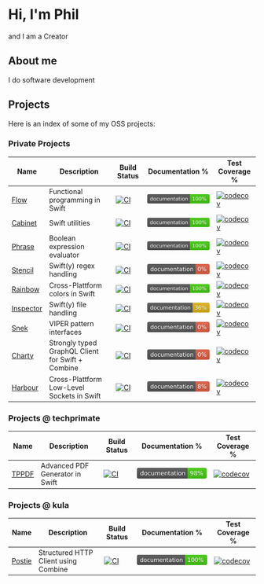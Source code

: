 # Hi, I'm Phil
and I am a Creator

## About me

I do software development

## Projects

Here is an index of some of my OSS projects:

### Private Projects

| Name                                                | Description                                       | Build Status | Documentation % | Test Coverage % |
|-----------------------------------------------------|---------------------------------------------------|--------------|-----------------|-----------------|
| [Flow](https://github.com/philprime/Flow)           | Functional programming in Swift                   | [![CI](https://github.com/philprime/Flow/workflows/Build,%20Lint%20&%20Test/badge.svg)](https://github.com/philprime/Flow/actions)       | [![Documentation](https://raw.githubusercontent.com/philprime/Flow/gh-pages/badge.svg)](https://philprime.github.io/Flow)            | [![codecov](https://codecov.io/gh/philprime/Flow/branch/main/graph/badge.svg)](https://codecov.io/gh/philprime/Flow) |
| [Cabinet](https://github.com/philprime/Cabinet)     | Swift utilities                                   | [![CI](https://github.com/philprime/Cabinet/workflows/Build,%20Lint%20&%20Test/badge.svg)](https://github.com/philprime/Cabinet/actions) | [![Documentation](https://raw.githubusercontent.com/philprime/Cabinet/gh-pages/badge.svg)](https://philprime.github.io/Cabinet)      | [![codecov](https://codecov.io/gh/philprime/Cabinet/branch/main/graph/badge.svg)](https://codecov.io/gh/philprime/Cabinet) |
| [Phrase](https://github.com/philprime/Phrase)       | Boolean expression evaluator                      | [![CI](https://github.com/philprime/Phrase/workflows/Build,%20Lint%20&%20Test/badge.svg)](https://github.com/philprime/Phrase/actions)       | [![Documentation](https://raw.githubusercontent.com/philprime/Phrase/gh-pages/badge.svg)](https://philprime.github.io/Phrase)        | [![codecov](https://codecov.io/gh/philprime/Phrase/branch/main/graph/badge.svg)](https://codecov.io/gh/philprime/Phrase) |
| [Stencil](https://github.com/philprime/Stencil)     | Swift(y) regex handling                           | [![CI](https://github.com/philprime/Stencil/workflows/Build,%20Lint%20&%20Test/badge.svg)](https://github.com/philprime/Stencil/actions)     | [![Documentation](https://raw.githubusercontent.com/philprime/Stencil/gh-pages/badge.svg)](https://philprime.github.io/Stencil)      | [![codecov](https://codecov.io/gh/philprime/Stencil/branch/main/graph/badge.svg)](https://codecov.io/gh/philprime/Stencil) |
| [Rainbow](https://github.com/philprime/Rainbow)     | Cross-Plattform colors in Swift                   | [![CI](https://github.com/philprime/Rainbow/workflows/Build,%20Lint%20&%20Test/badge.svg)](https://github.com/philprime/Rainbow/actions)     | [![Documentation](https://raw.githubusercontent.com/philprime/Rainbow/gh-pages/badge.svg)](https://philprime.github.io/Rainbow)      | [![codecov](https://codecov.io/gh/philprime/Rainbow/branch/main/graph/badge.svg)](https://codecov.io/gh/philprime/Rainbow) |
| [Inspector](https://github.com/philprime/Inspector) | Swift(y) file handling                            | [![CI](https://github.com/philprime/Inspector/workflows/Build,%20Lint%20&%20Test/badge.svg)](https://github.com/philprime/Inspector/actions) | [![Documentation](https://raw.githubusercontent.com/philprime/Inspector/gh-pages/badge.svg)](https://philprime.github.io/Inspector)      | [![codecov](https://codecov.io/gh/philprime/Inspector/branch/main/graph/badge.svg)](https://codecov.io/gh/philprime/Inspector) |
| [Snek](https://github.com/philprime/Snek)           | VIPER pattern interfaces                          | [![CI](https://github.com/philprime/Snek/workflows/Build,%20Lint%20&%20Test/badge.svg)](https://github.com/philprime/Snek/actions) | [![Documentation](https://raw.githubusercontent.com/philprime/Snek/gh-pages/badge.svg)](https://philprime.github.io/Snek)      | [![codecov](https://codecov.io/gh/philprime/Snek/branch/main/graph/badge.svg)](https://codecov.io/gh/philprime/Snek) |
| [Charty](https://github.com/philprime/Charty)       | Strongly typed GraphQL Client for Swift + Combine | [![CI](https://github.com/philprime/Charty/workflows/Build,%20Lint%20&%20Test/badge.svg)](https://github.com/philprime/Charty/actions) | [![Documentation](https://raw.githubusercontent.com/philprime/Charty/gh-pages/badge.svg)](https://philprime.github.io/Charty)      | [![codecov](https://codecov.io/gh/philprime/Charty/branch/main/graph/badge.svg)](https://codecov.io/gh/philprime/Charty) |
| [Harbour](https://github.com/philprime/Harbour)     | Cross-Plattform Low-Level Sockets in Swift        | [![CI](https://github.com/philprime/Harbour/workflows/Build,%20Lint%20&%20Test/badge.svg)](https://github.com/philprime/Harbour/actions) | [![Documentation](https://raw.githubusercontent.com/philprime/Harbour/gh-pages/badge.svg)](https://philprime.github.io/Harbour)      | [![codecov](https://codecov.io/gh/philprime/Harbour/branch/main/graph/badge.svg)](https://codecov.io/gh/philprime/Harbour) |

### Projects @ techprimate

| Name                                                | Description                                       | Build Status | Documentation % | Test Coverage % |
|-----------------------------------------------------|---------------------------------------------------|--------------|-----------------|-----------------|
| [TPPDF](https://github.com/techprimate/TPPDF)       | Advanced PDF Generator in Swift                   | [![CI](https://travis-ci.org/techprimate/TPPDF.svg?branch=master&style=flat-square)](https://travis-ci.org/techprimate/TPPDF)            | [![Documentation](https://raw.githubusercontent.com/techprimate/TPPDF/gh-pages/docs/badge.svg)](https://techprimate.github.io/TPPDF) | [![codecov](https://codecov.io/gh/Techprimate/TPPDF/branch/master/graph/badge.svg)](https://codecov.io/gh/techprimate/TPPDF) |

### Projects @ kula

| Name                                                | Description                                       | Build Status | Documentation % | Test Coverage % |
|-----------------------------------------------------|---------------------------------------------------|--------------|-----------------|-----------------|
| [Postie](https://github.com/kula-app/Postie)       | Structured HTTP Client using Combine                   | [![CI](https://github.com/kula-app/Postie/workflows/Build,%20Lint%20&%20Test/badge.svg)](https://travis-ci.org/kula-app/Postie)            | [![Documentation](https://raw.githubusercontent.com/kula-app/Postie/gh-pages/badge.svg)](https://kula-app.github.io/Postie) | [![codecov](https://codecov.io/gh/kula-app/Postie/branch/main/graph/badge.svg)](https://codecov.io/gh/kula-app/Postie) |
